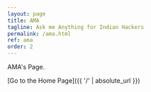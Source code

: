 ```yaml
---
layout: page
title: AMA
tagline: Ask me Anything for Indian Hackers
permalink: /ama.html
ref: ama
order: 2
---
```


AMA's Page. 

[Go to the Home Page]({{ '/' | absolute_url }})
